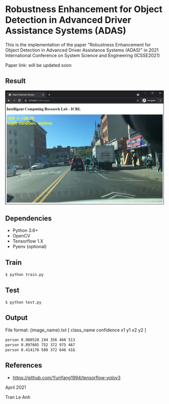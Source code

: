 # Robustness Enhancement for Object Detection in Advanced Driver Assistance Systems (ADAS)

This is the implementation of the paper "Robustness Enhancement for Object Detection in Advanced Driver Assistance Systems (ADAS)"
in 2021 International Conference on System Science and Engineering (ICSSE2021)

Paper link: will be updated soon

## Result
<img src="images/icsse2021_result.png" width="1200">

## Dependencies
- Python 3.6+
- OpenCV
- Tensorflow 1.X
- Pyenv (optional)

## Train
```bashrc
$ python train.py
```

## Test
```bashrc
$ python test.py
```

## Output
File format: {image_name}.txt [ class_name confidence x1 y1 x2 y2 ]
```bashrc
person 0.980528 194 356 466 513
person 0.897605 752 372 975 467
person 0.414176 580 372 646 416
```

## References
- https://github.com/YunYang1994/tensorflow-yolov3

April 2021

Tran Le Anh
